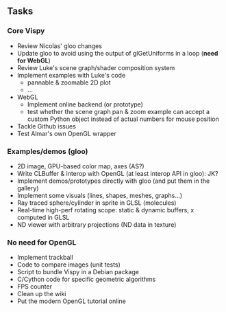 Tasks
-----

### Core Vispy

* Review Nicolas' gloo changes
* Update gloo to avoid using the output of glGetUniforms in a loop (**need for WebGL**)
* Review Luke's scene graph/shader composition system
* Implement examples with Luke's code
  * pannable & zoomable 2D plot
  * ...
* WebGL
  * Implement online backend (or prototype)
  * test whether the scene graph pan & zoom example can accept a custom Python
    object instead of actual numbers for mouse position
* Tackle Github issues
* Test Almar's own OpenGL wrapper

### Examples/demos (gloo)
    
* 2D image, GPU-based color map, axes (AS?)
* Write CLBuffer & interop with OpenGL (at least interop API in gloo): JK?
* Implement demos/prototypes directly with gloo (and put them in the gallery)
* Implement some visuals (lines, shapes, meshes, graphs...)
* Ray traced sphere/cylinder in sprite in GLSL (molecules)
* Real-time high-perf rotating scope: static & dynamic buffers, x computed in GLSL
* ND viewer with arbitrary projections (ND data in texture)

### No need for OpenGL
    
* Implement trackball
* Code to compare images (unit tests)
* Script to bundle Vispy in a Debian package
* C/Cython code for specific geometric algorithms
* FPS counter
* Clean up the wiki
* Put the modern OpenGL tutorial online


